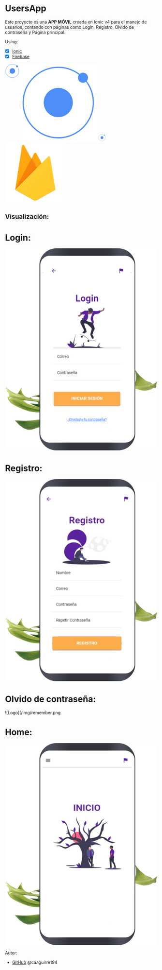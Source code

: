 # UsersApp
Este proyecto es una **APP MÓVIL** creada en Ionic v4 para el manejo de usuarios, contando con páginas como Login, Registro, Olvido de contraseña y Página principal.
 
Using:
* [x] [Ionic](https://ionicframework.com/) 
* [x] [Firebase](https://firebase.google.com/?hl=es)

![Logo](/img/ionic.png)
<img src="/img/ionic.png" width="25" height="25">
<a href="url"><img src="/img/ionic.png" align="left" height="48" width="48" ></a>
![Logo](/img/firebase.png)

## Visualización:
# Login:
![Logo](/img/login.png)
# Registro:
![Logo](/img/signin.png)
# Olvido de contraseña:
![Logo](/img/remember.png
# Home:
![Logo](/img/home.png)

Autor:
*  [GitHub](https://github.com/caaguirre194)
	 @caaguirre194
